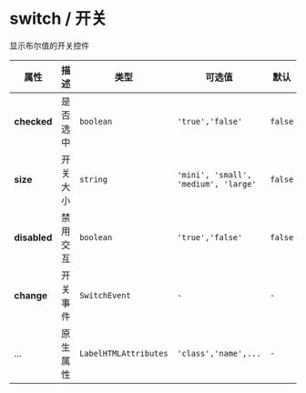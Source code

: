 # switch / 开关

显示布尔值的开关控件

<fe-code-show title="默认的" name="ex-switch-default" />

<fe-code-show title="禁用" name="ex-switch-disabled" />

<fe-code-show title="尺寸" desc="switch组件支持修改大小" name="ex-switch-size" />

<fe-attributes>
  
<fe-attributes-title title="Spacer Props" />

| 属性         | 描述     | 类型                  | 可选值                               | 默认    |
| ------------ | -------- | --------------------- | ------------------------------------ | ------- |
| **checked**  | 是否选中 | `boolean`             | `'true','false'`                     | `false` |
| **size**     | 开关大小 | `string`              | `'mini', 'small', 'medium', 'large'` | `false` |
| **disabled** | 禁用交互 | `boolean`             | `'true','false'`                     | `false` |
| **change**   | 开关事件 | `SwitchEvent`         | `-`                                  | `-`     |
| ...          | 原生属性 | `LabelHTMLAttributes` | `'class','name',...`                 | `-`     |

</fe-attributes>
